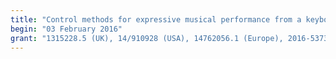 ```yaml
---
title: "Control methods for expressive musical performance from a keyboard or keyboard-like interface"
begin: "03 February 2016"
grant: "1315228.5 (UK), 14/910928 (USA), 14762056.1 (Europe), 2016-537381 (Japan)"
---
```


